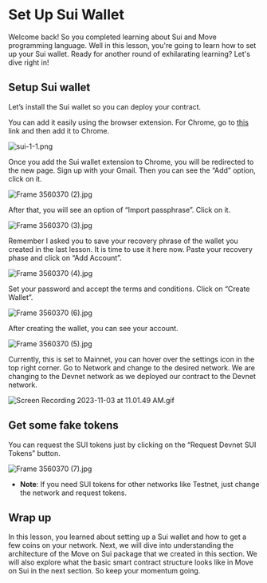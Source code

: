 # Set Up Sui Wallet

Welcome back! So you completed learning about Sui and Move programming language. Well in this lesson, you're going to learn how to set up your Sui wallet. Ready for another round of exhilarating learning? Let's dive right in!

## Setup Sui wallet

Let’s install the Sui wallet so you can deploy your contract.

You can add it easily using the browser extension. For Chrome, go to [this](https://chrome.google.com/webstore/detail/sui-wallet/opcgpfmipidbgpenhmajoajpbobppdil) link and then add it to Chrome.

![sui-1-1.png](https://github.com/0xmetaschool/Learning-Projects/blob/main/assests_for_all/assets_for_sui_c2/Set%20Up%20Sui%20Wallet/sui-1-1.png?raw=true)

Once you add the Sui wallet extension to Chrome, you will be redirected to the new page. Sign up with your Gmail. Then you can see the “Add” option, click on it.

![Frame 3560370 (2).jpg](https://github.com/0xmetaschool/Learning-Projects/blob/main/assests_for_all/assets_for_sui_c2/Set%20Up%20Sui%20Wallet/Frame_3560370_(2).jpg?raw=true)

 After that, you will see an option of “Import passphrase”. Click on it.

![Frame 3560370 (3).jpg](https://github.com/0xmetaschool/Learning-Projects/blob/main/assests_for_all/assets_for_sui_c2/Set%20Up%20Sui%20Wallet/Frame_3560370_(3).jpg?raw=true)

Remember I asked you to save your recovery phrase of the wallet you created in the last lesson. It is time to use it here now. Paste your recovery phase and click on “Add Account”.

![Frame 3560370 (4).jpg](https://github.com/0xmetaschool/Learning-Projects/blob/main/assests_for_all/assets_for_sui_c2/Set%20Up%20Sui%20Wallet/Frame_3560370_(4).jpg?raw=true)

Set your password and accept the terms and conditions. Click on “Create Wallet”.

![Frame 3560370 (6).jpg](https://github.com/0xmetaschool/Learning-Projects/blob/main/assests_for_all/assets_for_sui_c2/Set%20Up%20Sui%20Wallet/Frame_3560370_(6).jpg?raw=true)

After creating the wallet, you can see your account.

![Frame 3560370 (5).jpg](https://github.com/0xmetaschool/Learning-Projects/blob/main/assests_for_all/assets_for_sui_c2/Set%20Up%20Sui%20Wallet/Frame_3560370_(5).jpg?raw=true)

Currently, this is set to Mainnet, you can hover over the settings icon in the top right corner. Go to Network and change to the desired network. We are changing to the Devnet network as we deployed our contract to the Devnet network.

![Screen Recording 2023-11-03 at 11.01.49 AM.gif](https://github.com/0xmetaschool/Learning-Projects/blob/main/assests_for_all/assets_for_sui_c2/Set%20Up%20Sui%20Wallet/Screen_Recording_2023-11-03_at_11.01.49_AM.gif?raw=true)

## Get some fake tokens

You can request the SUI tokens just by clicking on the “Request Devnet SUI Tokens” button. 

![Frame 3560370 (7).jpg](https://github.com/0xmetaschool/Learning-Projects/blob/main/assests_for_all/assets_for_sui_c2/Set%20Up%20Sui%20Wallet/Frame_3560370_(7).jpg?raw=true)

- **Note**: If you need SUI tokens for other networks like Testnet, just change the network and request tokens.

## Wrap up

In this lesson, you learned about setting up a Sui wallet and how to get a few coins on your network. Next, we will dive into understanding the architecture of the Move on Sui package that we created in this section. We will also explore what the basic smart contract structure looks like in Move on Sui in the next section. So keep your momentum going.